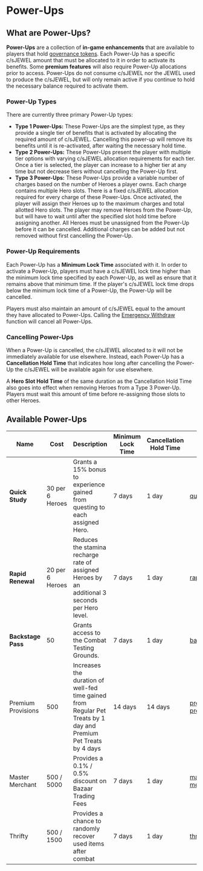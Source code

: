 # Power-Ups

## **What are Power-Ups?**

**Power-Ups** are a collection of **in-game enhancements** that are available to players that hold [governance tokens](./). Each Power-Up has a specific c/sJEWEL amount that must be allocated to it in order to activate its benefits. Some **premium features** will also require Power-Up allocations prior to access. Power-Ups do not consume c/sJEWEL nor the JEWEL used to produce the c/sJEWEL, but will only remain active if you continue to hold the necessary balance required to activate them.

### **Power-Up Types**

There are currently three primary Power-Up types:

* **Type 1 Power-Ups:** These Power-Ups are the simplest type, as they provide a single tier of benefits that is activated by allocating the required amount of c/sJEWEL. Cancelling this power-up will remove its benefits until it is re-activated, after waiting the necessary hold time.
* **Type 2 Power-Ups:** These Power-Ups present the player with multiple tier options with varying c/sJEWEL allocation requirements for each tier. Once a tier is selected, the player can increase to a higher tier at any time but not decrease tiers without cancelling the Power-Up first.
* **Type 3 Power-Ups:** These Power-Ups provide a variable number of charges based on the number of Heroes a player owns. Each charge contains multiple Hero slots. There is a fixed c/sJEWEL allocation required for every charge of these Power-Ups. Once activated, the player will assign their Heroes up to the maximum charges and total allotted Hero slots. The player may remove Heroes from the Power-Up, but will have to wait until after the specified slot hold time before assigning another. All Heroes must be unassigned from the Power-Up before it can be cancelled. Additional charges can be added but not removed without first cancelling the Power-Up.

### **Power-Up Requirements**

Each Power-Up has a **Minimum Lock Time** associated with it. In order to activate a Power-Up, players must have a c/sJEWEL lock time higher than the minimum lock time specified by each Power-Up, as well as ensure that it remains above that minimum time. If the player's c/sJEWEL lock time drops below the minimum lock time of a Power-Up, the Power-Up will be cancelled.

Players must also maintain an amount of c/sJEWEL equal to the amount they have allocated to Power-Ups. Calling the [Emergency Withdraw](./#withdrawing) function will cancel all Power-Ups.&#x20;

### Cancelling Power-Ups

When a Power-Up is cancelled, the c/sJEWEL allocated to it will not be immediately available for use elsewhere. Instead, each Power-Up has a **Cancellation Hold Time** that indicates how long after cancelling the Power-Up the c/sJEWEL will be available again for use elsewhere.

A **Hero Slot Hold Time** of the same duration as the Cancellation Hold Time also goes into effect when removing Heroes from a Type 3 Power-Up. Players must wait this amount of time before re-assigning those slots to other Heroes.

## Available Power-Ups

<table data-view="cards"><thead><tr><th>Name</th><th>Cost</th><th>Description</th><th>Minimum Lock Time</th><th>Cancellation Hold Time</th><th data-hidden data-card-cover data-type="files"></th></tr></thead><tbody><tr><td><strong>Quick Study</strong></td><td>30 per 6 Heroes</td><td>Grants a 15% bonus to experience gained from questing to each assigned Hero.</td><td>7 days</td><td>1 day</td><td><a href="../../.gitbook/assets/quick-study.png">quick-study.png</a></td></tr><tr><td><strong>Rapid Renewal</strong></td><td>20 per 6 Heroes</td><td>Reduces the stamina recharge rate of assigned Heroes by an additional 3 seconds per Hero level.</td><td>7 days</td><td>1 day</td><td><a href="../../.gitbook/assets/rapid-renewal.png">rapid-renewal.png</a></td></tr><tr><td><strong>Backstage Pass</strong></td><td>50</td><td>Grants access to the Combat Testing Grounds.</td><td>7 days</td><td>1 day</td><td><a href="../../.gitbook/assets/backstage_pass.png">backstage_pass.png</a></td></tr><tr><td>Premium Provisions</td><td>500</td><td>Increases the duration of well-fed time gained from Regular Pet Treats by 1 day and Premium Pet Treats by 4 days</td><td>14 days</td><td>14 days</td><td><a href="../../.gitbook/assets/premium-provisions.png">premium-provisions.png</a></td></tr><tr><td>Master Merchant</td><td>500 / 5000</td><td>Provides a 0.1% / 0.5% discount on Bazaar Trading Fees</td><td>7 days</td><td>1 day</td><td><a href="../../.gitbook/assets/master-merchant.png">master-merchant.png</a></td></tr><tr><td>Thrifty</td><td>500 / 1500</td><td>Provides a chance to randomly recover used items after combat</td><td>7 days</td><td>1 day</td><td><a href="../../.gitbook/assets/thrifty.png">thrifty.png</a></td></tr></tbody></table>

